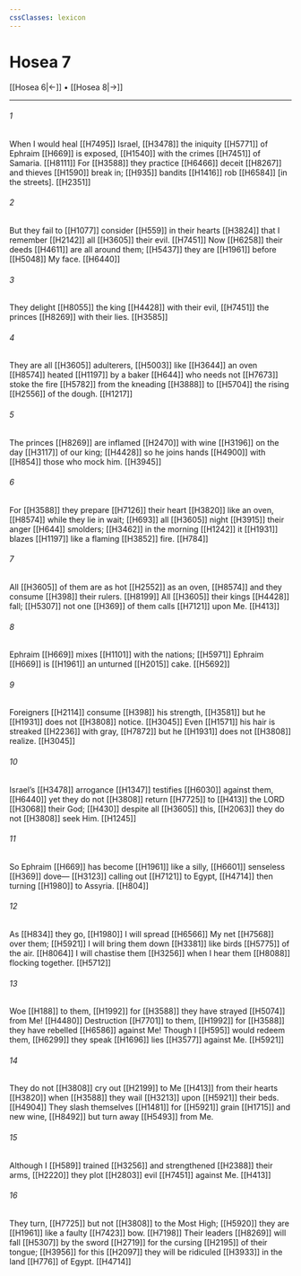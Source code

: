 ```yaml
---
cssClasses: lexicon
---
```


# Hosea 7

[[Hosea 6|←]] • [[Hosea 8|→]]

---

###### 1
When I would heal [[H7495]] Israel, [[H3478]] the iniquity [[H5771]] of Ephraim [[H669]] is exposed, [[H1540]] with the crimes [[H7451]] of Samaria. [[H8111]] For [[H3588]] they practice [[H6466]] deceit [[H8267]] and thieves [[H1590]] break in; [[H935]] bandits [[H1416]] rob [[H6584]] [in the streets]. [[H2351]]

###### 2
But they fail to [[H1077]] consider [[H559]] in their hearts [[H3824]] that I remember [[H2142]] all [[H3605]] their evil. [[H7451]] Now [[H6258]] their deeds [[H4611]] are all around them; [[H5437]] they are [[H1961]] before [[H5048]] My face. [[H6440]]

###### 3
They delight [[H8055]] the king [[H4428]] with their evil, [[H7451]] the princes [[H8269]] with their lies. [[H3585]]

###### 4
They are all [[H3605]] adulterers, [[H5003]] like [[H3644]] an oven [[H8574]] heated [[H1197]] by a baker [[H644]] who needs not [[H7673]] stoke the fire [[H5782]] from the kneading [[H3888]] to [[H5704]] the rising [[H2556]] of the dough. [[H1217]]

###### 5
The princes [[H8269]] are inflamed [[H2470]] with wine [[H3196]] on the day [[H3117]] of our king; [[H4428]] so he joins hands [[H4900]] with [[H854]] those who mock him. [[H3945]]

###### 6
For [[H3588]] they prepare [[H7126]] their heart [[H3820]] like an oven, [[H8574]] while they lie in wait; [[H693]] all [[H3605]] night [[H3915]] their anger [[H644]] smolders; [[H3462]] in the morning [[H1242]] it [[H1931]] blazes [[H1197]] like a flaming [[H3852]] fire. [[H784]]

###### 7
All [[H3605]] of them are as hot [[H2552]] as an oven, [[H8574]] and they consume [[H398]] their rulers. [[H8199]] All [[H3605]] their kings [[H4428]] fall; [[H5307]] not one [[H369]] of them  calls [[H7121]] upon Me. [[H413]]

###### 8
Ephraim [[H669]] mixes [[H1101]] with the nations; [[H5971]] Ephraim [[H669]] is [[H1961]] an unturned [[H2015]] cake. [[H5692]]

###### 9
Foreigners [[H2114]] consume [[H398]] his strength, [[H3581]] but he [[H1931]] does not [[H3808]] notice. [[H3045]] Even [[H1571]] his hair is streaked [[H2236]] with gray, [[H7872]] but he [[H1931]] does not [[H3808]] realize. [[H3045]]

###### 10
Israel’s [[H3478]] arrogance [[H1347]] testifies [[H6030]] against them, [[H6440]] yet they do not [[H3808]] return [[H7725]] to [[H413]] the LORD [[H3068]] their God; [[H430]] despite all [[H3605]] this, [[H2063]] they do not [[H3808]] seek Him. [[H1245]]

###### 11
So Ephraim [[H669]] has become [[H1961]] like a silly, [[H6601]] senseless [[H369]] dove— [[H3123]] calling out [[H7121]] to Egypt, [[H4714]] then turning [[H1980]] to Assyria. [[H804]]

###### 12
As [[H834]] they go, [[H1980]] I will spread [[H6566]] My net [[H7568]] over them; [[H5921]] I will bring them down [[H3381]] like birds [[H5775]] of the air. [[H8064]] I will chastise them [[H3256]] when I hear them [[H8088]] flocking together. [[H5712]]

###### 13
Woe [[H188]] to them, [[H1992]] for [[H3588]] they have strayed [[H5074]] from Me! [[H4480]] Destruction [[H7701]] to them, [[H1992]] for [[H3588]] they have rebelled [[H6586]] against Me!  Though I [[H595]] would redeem them, [[H6299]] they speak [[H1696]] lies [[H3577]] against Me. [[H5921]]

###### 14
They do not [[H3808]] cry out [[H2199]] to Me [[H413]] from their hearts [[H3820]] when [[H3588]] they wail [[H3213]] upon [[H5921]] their beds. [[H4904]] They slash themselves [[H1481]] for [[H5921]] grain [[H1715]] and new wine, [[H8492]] but turn away [[H5493]] from Me. 

###### 15
Although I [[H589]] trained [[H3256]] and strengthened [[H2388]] their arms, [[H2220]] they plot [[H2803]] evil [[H7451]] against Me. [[H413]]

###### 16
They turn, [[H7725]] but not [[H3808]] to the Most High; [[H5920]] they are [[H1961]] like a faulty [[H7423]] bow. [[H7198]] Their leaders [[H8269]] will fall [[H5307]] by the sword [[H2719]] for the cursing [[H2195]] of their tongue; [[H3956]] for this [[H2097]] they will be ridiculed [[H3933]] in the land [[H776]] of Egypt. [[H4714]]

